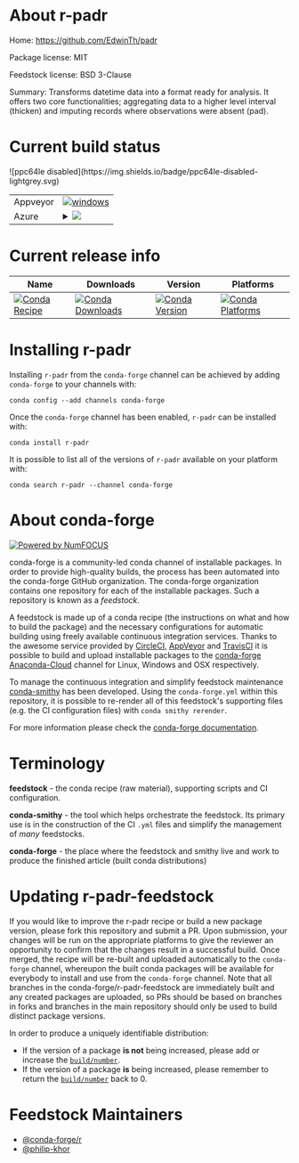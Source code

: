 About r-padr
============

Home: https://github.com/EdwinTh/padr

Package license: MIT

Feedstock license: BSD 3-Clause

Summary: Transforms datetime data into a format ready for analysis. It offers two core functionalities; aggregating data to a higher level interval (thicken) and imputing records where observations were absent (pad). 



Current build status
====================


<table><tr>
    <td>Appveyor</td>
    <td>
      <a href="https://ci.appveyor.com/project/conda-forge/r-padr-feedstock/branch/master">
        <img alt="windows" src="https://img.shields.io/appveyor/ci/conda-forge/r-padr-feedstock/master.svg?label=Windows">
      </a>
    </td>
  </tr>
    
  <tr>
    <td>Azure</td>
    <td>
      <details>
        <summary>
          <a href="https://dev.azure.com/conda-forge/feedstock-builds/_build/latest?definitionId=2460&branchName=master">
            <img src="https://dev.azure.com/conda-forge/feedstock-builds/_apis/build/status/r-padr-feedstock?branchName=master">
          </a>
        </summary>
        <table>
          <thead><tr><th>Variant</th><th>Status</th></tr></thead>
          <tbody><tr>
              <td>linux_target_platformlinux-64</td>
              <td>
                <a href="https://dev.azure.com/conda-forge/feedstock-builds/_build/latest?definitionId=2460&branchName=master">
                  <img src="https://dev.azure.com/conda-forge/feedstock-builds/_apis/build/status/r-padr-feedstock?branchName=master&jobName=linux&configuration=linux_target_platformlinux-64" alt="variant">
                </a>
              </td>
            </tr><tr>
              <td>osx_target_platformosx-64</td>
              <td>
                <a href="https://dev.azure.com/conda-forge/feedstock-builds/_build/latest?definitionId=2460&branchName=master">
                  <img src="https://dev.azure.com/conda-forge/feedstock-builds/_apis/build/status/r-padr-feedstock?branchName=master&jobName=osx&configuration=osx_target_platformosx-64" alt="variant">
                </a>
              </td>
            </tr><tr>
              <td>win_target_platformwin-64</td>
              <td>
                <a href="https://dev.azure.com/conda-forge/feedstock-builds/_build/latest?definitionId=2460&branchName=master">
                  <img src="https://dev.azure.com/conda-forge/feedstock-builds/_apis/build/status/r-padr-feedstock?branchName=master&jobName=win&configuration=win_target_platformwin-64" alt="variant">
                </a>
              </td>
            </tr>
          </tbody>
        </table>
      </details>
    </td>
  </tr>
![ppc64le disabled](https://img.shields.io/badge/ppc64le-disabled-lightgrey.svg)
</table>

Current release info
====================

| Name | Downloads | Version | Platforms |
| --- | --- | --- | --- |
| [![Conda Recipe](https://img.shields.io/badge/recipe-r--padr-green.svg)](https://anaconda.org/conda-forge/r-padr) | [![Conda Downloads](https://img.shields.io/conda/dn/conda-forge/r-padr.svg)](https://anaconda.org/conda-forge/r-padr) | [![Conda Version](https://img.shields.io/conda/vn/conda-forge/r-padr.svg)](https://anaconda.org/conda-forge/r-padr) | [![Conda Platforms](https://img.shields.io/conda/pn/conda-forge/r-padr.svg)](https://anaconda.org/conda-forge/r-padr) |

Installing r-padr
=================

Installing `r-padr` from the `conda-forge` channel can be achieved by adding `conda-forge` to your channels with:

```
conda config --add channels conda-forge
```

Once the `conda-forge` channel has been enabled, `r-padr` can be installed with:

```
conda install r-padr
```

It is possible to list all of the versions of `r-padr` available on your platform with:

```
conda search r-padr --channel conda-forge
```


About conda-forge
=================

[![Powered by NumFOCUS](https://img.shields.io/badge/powered%20by-NumFOCUS-orange.svg?style=flat&colorA=E1523D&colorB=007D8A)](http://numfocus.org)

conda-forge is a community-led conda channel of installable packages.
In order to provide high-quality builds, the process has been automated into the
conda-forge GitHub organization. The conda-forge organization contains one repository
for each of the installable packages. Such a repository is known as a *feedstock*.

A feedstock is made up of a conda recipe (the instructions on what and how to build
the package) and the necessary configurations for automatic building using freely
available continuous integration services. Thanks to the awesome service provided by
[CircleCI](https://circleci.com/), [AppVeyor](https://www.appveyor.com/)
and [TravisCI](https://travis-ci.org/) it is possible to build and upload installable
packages to the [conda-forge](https://anaconda.org/conda-forge)
[Anaconda-Cloud](https://anaconda.org/) channel for Linux, Windows and OSX respectively.

To manage the continuous integration and simplify feedstock maintenance
[conda-smithy](https://github.com/conda-forge/conda-smithy) has been developed.
Using the ``conda-forge.yml`` within this repository, it is possible to re-render all of
this feedstock's supporting files (e.g. the CI configuration files) with ``conda smithy rerender``.

For more information please check the [conda-forge documentation](https://conda-forge.org/docs/).

Terminology
===========

**feedstock** - the conda recipe (raw material), supporting scripts and CI configuration.

**conda-smithy** - the tool which helps orchestrate the feedstock.
                   Its primary use is in the construction of the CI ``.yml`` files
                   and simplify the management of *many* feedstocks.

**conda-forge** - the place where the feedstock and smithy live and work to
                  produce the finished article (built conda distributions)


Updating r-padr-feedstock
=========================

If you would like to improve the r-padr recipe or build a new
package version, please fork this repository and submit a PR. Upon submission,
your changes will be run on the appropriate platforms to give the reviewer an
opportunity to confirm that the changes result in a successful build. Once
merged, the recipe will be re-built and uploaded automatically to the
`conda-forge` channel, whereupon the built conda packages will be available for
everybody to install and use from the `conda-forge` channel.
Note that all branches in the conda-forge/r-padr-feedstock are
immediately built and any created packages are uploaded, so PRs should be based
on branches in forks and branches in the main repository should only be used to
build distinct package versions.

In order to produce a uniquely identifiable distribution:
 * If the version of a package **is not** being increased, please add or increase
   the [``build/number``](https://conda.io/docs/user-guide/tasks/build-packages/define-metadata.html#build-number-and-string).
 * If the version of a package **is** being increased, please remember to return
   the [``build/number``](https://conda.io/docs/user-guide/tasks/build-packages/define-metadata.html#build-number-and-string)
   back to 0.

Feedstock Maintainers
=====================

* [@conda-forge/r](https://github.com/conda-forge/r/)
* [@philip-khor](https://github.com/philip-khor/)

